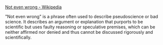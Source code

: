 
[Not even wrong - Wikipedia](https://en.wikipedia.org/wiki/Not_even_wrong)

"Not even wrong" is a phrase often used to describe pseudoscience or bad science. It describes an argument or explanation that purports to be scientific but uses faulty reasoning or speculative premises, which can be neither affirmed nor denied and thus cannot be discussed rigorously and scientifically.
